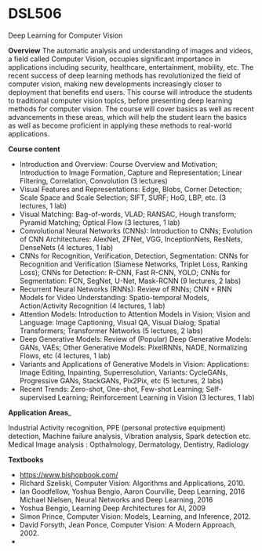 # DSL506
Deep Learning for Computer Vision


__Overview__ The automatic analysis and understanding of images and videos, a field called Computer Vision, occupies significant importance in applications including security, healthcare, entertainment, mobility, etc. The recent success of deep learning methods has revolutionized the field of computer vision, making new developments increasingly closer to deployment that benefits end users. This course will introduce the students to traditional computer vision topics, before presenting deep learning methods for computer vision. The course will cover basics as well as recent advancements in these areas, which will help the student learn the basics as well as become proficient in applying these methods to real-world applications. 

__Course content__ 

* Introduction and Overview: Course Overview and Motivation; Introduction to Image Formation, Capture and Representation; Linear Filtering, Correlation, Convolution (3 lectures)
* Visual Features and Representations: Edge, Blobs, Corner Detection; Scale Space and Scale Selection; SIFT, SURF; HoG, LBP, etc. (3 lectures, 1 lab)
* Visual Matching: Bag-of-words, VLAD; RANSAC, Hough transform; Pyramid Matching; Optical Flow (3 lectures, 1 lab)
* Convolutional Neural Networks (CNNs): Introduction to CNNs; Evolution of CNN Architectures: AlexNet, ZFNet, VGG, InceptionNets, ResNets, DenseNets (4 lectures, 1 lab)
* CNNs for Recognition, Verification, Detection, Segmentation: CNNs for Recognition and Verification (Siamese Networks, Triplet Loss, Ranking Loss); CNNs for Detection: R-CNN, Fast R-CNN, YOLO; CNNs for Segmentation: FCN, SegNet, U-Net, Mask-RCNN (9 lectures, 2 labs)
* Recurrent Neural Networks (RNNs): Review of RNNs; CNN + RNN Models for Video Understanding: Spatio-temporal Models, Action/Activity Recognition (4 lectures, 1 lab)
* Attention Models: Introduction to Attention Models in Vision; Vision and Language: Image Captioning, Visual QA, Visual Dialog; Spatial 	Transformers; Transformer Networks (5 lectures, 2 labs)
* Deep Generative Models: Review of (Popular) Deep Generative Models: GANs, VAEs; Other Generative Models: PixelRNNs, NADE, Normalizing Flows, etc (4 lectures, 1 lab)
* Variants and Applications of Generative Models in Vision: Applications: Image Editing, Inpainting, Superresolution, Variants: CycleGANs, Progressive GANs, StackGANs, Pix2Pix, etc (5 lectures, 2 labs)
* Recent Trends: Zero-shot, One-shot, Few-shot Learning; Self-supervised Learning; Reinforcement Learning in Vision (3 lectures, 1 lab)

__Application Areas___

Industrial Activity recognition, PPE (personal protective equipment) detection, Machine failure analysis, Vibration analysis, Spark detection etc. 
Medical Image analysis : Opthalmology, Dermatology, Dentistry, Radiology


__Textbooks__
- https://www.bishopbook.com/
- Richard Szeliski, Computer Vision: Algorithms and Applications, 2010.
- Ian Goodfellow, Yoshua Bengio, Aaron Courville, Deep Learning, 2016 Michael Nielsen, Neural Networks and Deep Learning, 2016
- Yoshua Bengio, Learning Deep Architectures for AI, 2009
- Simon Prince, Computer Vision: Models, Learning, and Inference, 2012.
- David Forsyth, Jean Ponce, Computer Vision: A Modern Approach, 2002.
- 
